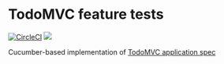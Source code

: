 # TodoMVC feature tests
[![CircleCI](https://circleci.com/gh/gowda/todomvc.feature.svg?style=svg)](https://circleci.com/gh/gowda/todomvc.feature)
![](https://github.com/actions/hello-world/workflows/Features/badge.svg)

Cucumber-based implementation of [TodoMVC application spec](https://github.com/tastejs/todomvc/blob/master/app-spec.md#functionality)
